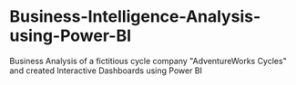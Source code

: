# Business-Intelligence-Analysis-using-Power-BI
Business Analysis of a fictitious cycle company "AdventureWorks Cycles" and created Interactive Dashboards using Power BI 
